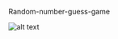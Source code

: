 Random-number-guess-game


![alt text](https://github.com/Zameerzz/random-number-guess/blob/master/congo.png?raw=true)
